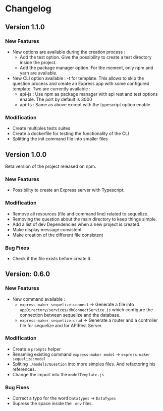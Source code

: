 # Changelog

## Version 1.1.0

### New Features

- New options are available during the creation process :
  - Add the test option. Give the possibility to create a test directory inside the project. 
  - Add the package manager option. For the moment, only npm and yarn are available.
- New CLI option available : -t for template. This allows to skip the question process and create an Express app with some configured template. Two are currently available :
  - api-js : Use npm as package manager with api rest and test options enable. The port by default is 3000
  - api-ts : Same as above except with the typescript option enable

### Modification

- Create multiples tests suites
- Create a dockerfile for testing the functionality of the CLI
- Splitting the init command file into smaller files

## Version 1.0.0

Beta version of the project released on npm.

### New Features

- Possibility to create an Express server with Typescript.

### Modification 
- Remove all resources (file and command line) related to sequelize.
- Removing the question about the main directory to keep things simple.
- Add a list of dev Dependencies when a new project is created.
- Make display message consistent
- Make creation of the different file consistent

### Bug Fixes

- Check if the file exists before create it.

## Version: 0.6.0

### New Features

- New command available :
  - `express-maker sequelize:connect` &rarr; Generate a file into  `appDirectory/services/dbConnectService.js` which configure the connection between sequelize and the database.
  - `express-maker sequelize:crud` &rarr; Generate a router and a controller file for sequelize and for APIRest Server.

### Modification

- Create a `prompts` helper
- Renaming existing command `express-maker model` &rarr; `express-maker sequelize:model`
- Spliting `./models/Question` into more simples files. And refactoring his references.
- Change the import into the `modelTemplate.js`

### Bug Fixes

- Correct a typo for the word `Datatypes` &rarr; `DataTypes`
- Supress the space inside the `.env` files.

